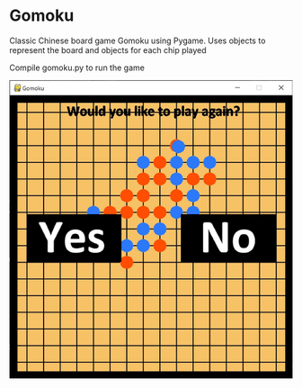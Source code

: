 # Gomoku
Classic Chinese board game Gomoku using Pygame. Uses objects to represent the board and objects for each chip played

Compile gomoku.py to run the game

![alt text](https://github.com/chenalan02/Gomoku/blob/master/Gomoku.JPG)

